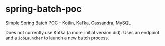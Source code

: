 # spring-batch-poc
Simple Spring Batch POC - Kotlin, Kafka, Cassandra, MySQL

Does not currently use Kafka (a more initial version did). Uses an endpoint and a `JobLauncher` to launch a new batch process.
